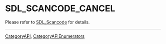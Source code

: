 # SDL_SCANCODE_CANCEL

Please refer to [SDL_Scancode](SDL_Scancode) for details.

----
[CategoryAPI](CategoryAPI), [CategoryAPIEnumerators](CategoryAPIEnumerators)

